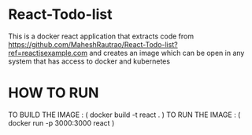 # React-Todo-list

This is a docker react application that extracts code from https://github.com/MaheshRautrao/React-Todo-list?ref=reactjsexample.com and creates an image which can be open in any system that has access to docker and kubernetes

# HOW TO RUN

TO BUILD THE IMAGE : ( docker build -t react . )
TO RUN THE IMAGE : ( docker run -p 3000:3000 react )


